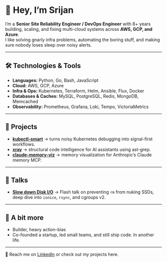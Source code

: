 # 👋 Hey, I’m Srijan

I’m a **Senior Site Reliability Engineer / DevOps Engineer** with 8+ years building, scaling, and fixing multi-cloud systems across **AWS, GCP, and Azure**.  
I like solving gnarly infra problems, automating the boring stuff, and making sure nobody loses sleep over noisy alerts.

---

## 🛠️ Technologies & Tools
- **Languages:** Python, Go, Bash, JavaScript
- **Cloud:** AWS, GCP, Azure
- **Infra & Ops:** Kubernetes, Terraform, Helm, Ansible, Flux, Docker 
- **Databases & Caches:** MySQL, PostgreSQL, Redis, MongoDB, Memcached
- **Observability:** Prometheus, Grafana, Loki, Tempo, VictoriaMetrics  

---

## 📌 Projects
- **[kubectl-smart](https://github.com/srijanshukla18/kubectl-smart)** → turns noisy Kubernetes debugging into signal-first workflows.  
- **[xray](https://github.com/srijanshukla18/xray)** → structural code intelligence for AI assistants using ast-grep.  
- **[claude-memory-viz](https://github.com/srijanshukla18/claude-memory-viz)** → memory visualization for Anthropic’s Claude memory MCP.  

---

## 🎤 Talks
- **[Slow down Disk I/O](https://www.youtube.com/watch?v=y0gDoi63yRg)** → Flash talk on preventing `rm` from nuking SSDs, deep dive into `ionice`, `rsync`, and cgroups v2.  

---

## 🌱 A bit more
- Builder, heavy action-bias
- Co-founded a startup, led small teams, and still ship code. In another life.

---

💬 Reach me on [LinkedIn](https://www.linkedin.com/in/srijanshukla18) or check out my projects here.
